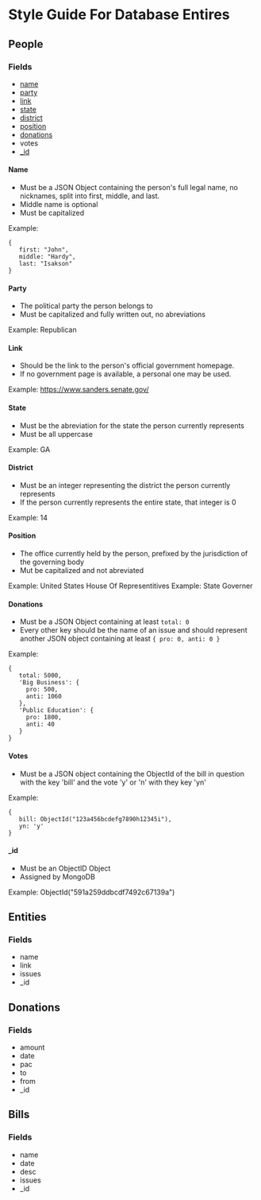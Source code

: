 # Style Guide For Database Entires

## People
### Fields
- [name](#name)
- [party](#party)
- [link](#link)
- [state](#state)
- [district](#district)
- [position](#position)
- [donations](#donations)
- votes
- [\_id](#_id)

#### Name
- Must be a JSON Object containing the person's full legal name, no nicknames, split into first, middle, and last.
- Middle name is optional
- Must be capitalized

Example: 

    {
       first: "John",
       middle: "Hardy",
       last: "Isakson"
    }

#### Party
- The political party the person belongs to
- Must be capitalized and fully written out, no abreviations

Example: Republican

#### Link
- Should be the link to the person's official government homepage.
- If no government page is available, a personal one may be used.

Example: https://www.sanders.senate.gov/

#### State
- Must be the abreviation for the state the person currently represents
- Must be all uppercase

Example: GA

#### District
- Must be an integer representing the district the person currently represents
- If the person currently represents the entire state, that integer is 0

Example: 14

#### Position
- The office currently held by the person, prefixed by the jurisdiction of the governing body
- Mut be capitalized and not abreviated

Example: United States House Of Representitives
Example: State Governer

#### Donations
- Must be a JSON Object containing at least `total: 0`
- Every other key should be the name of an issue and should represent another JSON object containing at least `{ pro: 0, anti: 0 }`

Example: 

    {
       total: 5000,
       'Big Business': {
         pro: 500,
         anti: 1060
       },
       'Public Education': {
         pro: 1800,
         anti: 40
       }
    }

#### Votes
- Must be a JSON object containing the ObjectId of the bill in question with the key 'bill' and the vote 'y' or 'n' with they key 'yn'

Example:

    {
       bill: ObjectId("123a456bcdefg7890h12345i"),
       yn: 'y'
    }

#### \_id
- Must be an ObjectID Object
- Assigned by MongoDB

Example: ObjectId("591a259ddbcdf7492c67139a")

## Entities
### Fields
- name
- link
- issues
- \_id

## Donations
### Fields
- amount
- date
- pac
- to
- from
- \_id

## Bills
### Fields
- name
- date
- desc
- issues
- \_id
